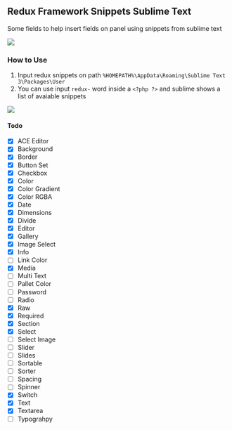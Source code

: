 ## Redux Framework Snippets Sublime Text

Some fields to help insert fields on panel using snippets from sublime text

<a href="https://wordpress.org/plugins/redux-framework/" target="_blank">
    <img src="http://i.imgur.com/1r0c5z3.png">
</a>


### How to Use
1. Input redux snippets on path ```%HOMEPATH%\AppData\Roaming\Sublime Text 3\Packages\User```
2. You can use input ```redux-``` word inside a ```<?php ?>``` and sublime shows a list of avaiable snippets

<img src="http://i.imgur.com/ZIp9RW7.png">

#### Todo

- [x] ACE Editor
- [x] Background
- [x] Border
- [x] Button Set
- [x] Checkbox
- [x] Color
- [x] Color Gradient
- [x] Color RGBA
- [x] Date
- [x] Dimensions
- [x] Divide
- [x] Editor
- [x] Gallery
- [x] Image Select
- [x] Info
- [ ] Link Color
- [x] Media
- [ ] Multi Text
- [ ] Pallet Color
- [ ] Password
- [ ] Radio
- [x] Raw
- [x] Required
- [x] Section 
- [x] Select
- [ ] Select Image
- [ ] Slider
- [ ] Slides
- [ ] Sortable
- [ ] Sorter
- [ ] Spacing
- [ ] Spinner
- [x] Switch
- [x] Text
- [x] Textarea
- [ ] Typograhpy
